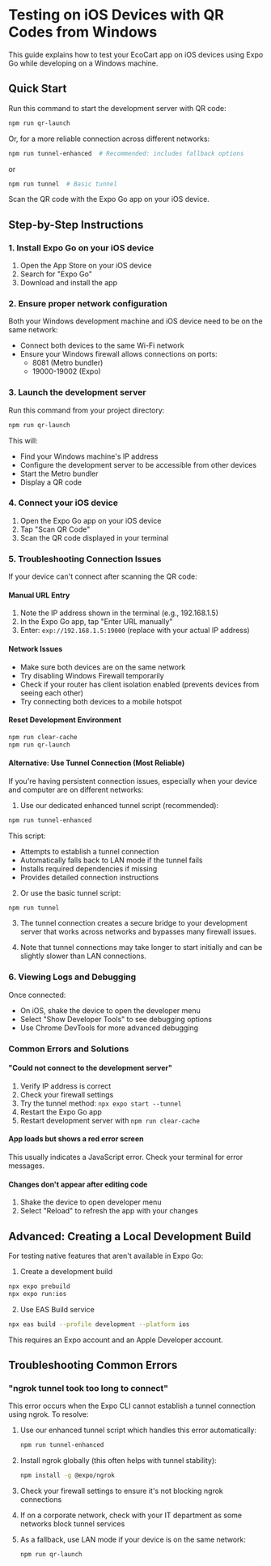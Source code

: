 # Testing on iOS Devices with QR Codes from Windows

This guide explains how to test your EcoCart app on iOS devices using Expo Go while developing on a Windows machine.

## Quick Start

Run this command to start the development server with QR code:

```bash
npm run qr-launch
```

Or, for a more reliable connection across different networks:

```bash
npm run tunnel-enhanced  # Recommended: includes fallback options
```

or

```bash
npm run tunnel  # Basic tunnel
```

Scan the QR code with the Expo Go app on your iOS device.

## Step-by-Step Instructions

### 1. Install Expo Go on your iOS device

1. Open the App Store on your iOS device
2. Search for "Expo Go"
3. Download and install the app

### 2. Ensure proper network configuration

Both your Windows development machine and iOS device need to be on the same network:

- Connect both devices to the same Wi-Fi network
- Ensure your Windows firewall allows connections on ports:
  - 8081 (Metro bundler)
  - 19000-19002 (Expo)

### 3. Launch the development server

Run this command from your project directory:

```bash
npm run qr-launch
```

This will:
- Find your Windows machine's IP address
- Configure the development server to be accessible from other devices
- Start the Metro bundler
- Display a QR code

### 4. Connect your iOS device

1. Open the Expo Go app on your iOS device
2. Tap "Scan QR Code"
3. Scan the QR code displayed in your terminal

### 5. Troubleshooting Connection Issues

If your device can't connect after scanning the QR code:

#### Manual URL Entry
1. Note the IP address shown in the terminal (e.g., 192.168.1.5)
2. In the Expo Go app, tap "Enter URL manually"
3. Enter: `exp://192.168.1.5:19000` (replace with your actual IP address)

#### Network Issues
- Make sure both devices are on the same network
- Try disabling Windows Firewall temporarily
- Check if your router has client isolation enabled (prevents devices from seeing each other)
- Try connecting both devices to a mobile hotspot

#### Reset Development Environment
```bash
npm run clear-cache
npm run qr-launch
```

#### Alternative: Use Tunnel Connection (Most Reliable)
If you're having persistent connection issues, especially when your device and computer are on different networks:

1. Use our dedicated enhanced tunnel script (recommended):
```bash
npm run tunnel-enhanced
```

This script:
- Attempts to establish a tunnel connection
- Automatically falls back to LAN mode if the tunnel fails
- Installs required dependencies if missing
- Provides detailed connection instructions

2. Or use the basic tunnel script:
```bash
npm run tunnel
```

3. The tunnel connection creates a secure bridge to your development server that works across networks and bypasses many firewall issues.

4. Note that tunnel connections may take longer to start initially and can be slightly slower than LAN connections.

### 6. Viewing Logs and Debugging

Once connected:
- On iOS, shake the device to open the developer menu
- Select "Show Developer Tools" to see debugging options
- Use Chrome DevTools for more advanced debugging

### Common Errors and Solutions

#### "Could not connect to the development server"

1. Verify IP address is correct
2. Check your firewall settings
3. Try the tunnel method: `npx expo start --tunnel`
4. Restart the Expo Go app
5. Restart development server with `npm run clear-cache`

#### App loads but shows a red error screen

This usually indicates a JavaScript error. Check your terminal for error messages.

#### Changes don't appear after editing code

1. Shake the device to open developer menu
2. Select "Reload" to refresh the app with your changes

## Advanced: Creating a Local Development Build

For testing native features that aren't available in Expo Go:

1. Create a development build
```bash
npx expo prebuild
npx expo run:ios
```

2. Use EAS Build service
```bash
npx eas build --profile development --platform ios
```

This requires an Expo account and an Apple Developer account.

## Troubleshooting Common Errors

### "ngrok tunnel took too long to connect"

This error occurs when the Expo CLI cannot establish a tunnel connection using ngrok. To resolve:

1. Use our enhanced tunnel script which handles this error automatically:
   ```bash
   npm run tunnel-enhanced
   ```

2. Install ngrok globally (this often helps with tunnel stability):
   ```bash
   npm install -g @expo/ngrok
   ```

3. Check your firewall settings to ensure it's not blocking ngrok connections

4. If on a corporate network, check with your IT department as some networks block tunnel services

5. As a fallback, use LAN mode if your device is on the same network:
   ```bash
   npm run qr-launch
   ``` 